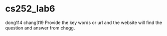 # cs252_lab6
dong114
chang319
Provide the key words or url and the website will find the question and answer from chegg.
